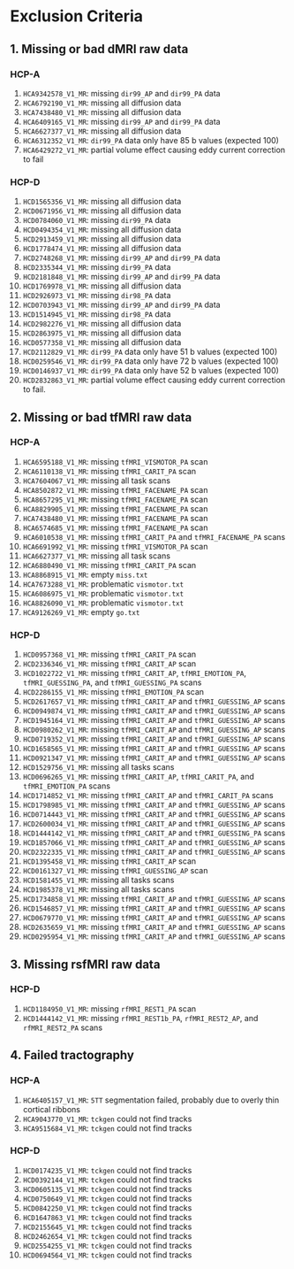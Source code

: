 # Exclusion Criteria
## 1. Missing or bad dMRI raw data
### HCP-A
1. `HCA9342578_V1_MR`: missing `dir99_AP` and `dir99_PA` data
2. `HCA6792190_V1_MR`: missing all diffusion data
3. `HCA7438480_V1_MR`: missing all diffusion data
4. `HCA6409165_V1_MR`: missing `dir99_AP` and `dir99_PA` data
5. `HCA6627377_V1_MR`: missing all diffusion data
6. `HCA6312352_V1_MR`: `dir99_PA` data only have 85 b values (expected 100)
7. `HCA6429272_V1_MR`: partial volume effect causing eddy current correction to fail

### HCP-D
1. `HCD1565356_V1_MR`: missing all diffusion data
2. `HCD0671956_V1_MR`: missing all diffusion data
3. `HCD0784060_V1_MR`: missing `dir99_PA` data
4. `HCD0494354_V1_MR`: missing all diffusion data
5. `HCD2913459_V1_MR`: missing all diffusion data
6. `HCD1778474_V1_MR`: missing all diffusion data
7. `HCD2748268_V1_MR`: missing `dir99_AP` and `dir99_PA` data
8. `HCD2335344_V1_MR`: missing `dir99_PA` data
9. `HCD2181848_V1_MR`: missing `dir99_AP` and `dir99_PA` data
10. `HCD1769978_V1_MR`: missing all diffusion data
11. `HCD2926973_V1_MR`: missing `dir98_PA` data
12. `HCD0703943_V1_MR`: missing `dir99_AP` and `dir99_PA` data
13. `HCD1514945_V1_MR`: missing `dir98_PA` data
14. `HCD2982276_V1_MR`: missing all diffusion data
15. `HCD2863975_V1_MR`: missing all diffusion data
16. `HCD0577358_V1_MR`: missing all diffusion data
17. `HCD2112829_V1_MR`: `dir99_PA` data only have 51 b values (expected 100)
18. `HCD0259546_V1_MR`: `dir99_PA` data only have 72 b values (expected 100)
19. `HCD0146937_V1_MR`: `dir99_PA` data only have 52 b values (expected 100)
20. `HCD2832863_V1_MR`: partial volume effect causing eddy current correction to fail.

## 2. Missing or bad tfMRI raw data
### HCP-A
1. `HCA6595188_V1_MR`: missing `tfMRI_VISMOTOR_PA` scan
2. `HCA6110138_V1_MR`: missing `tfMRI_CARIT_PA` scan
3. `HCA7604067_V1_MR`: missing all task scans
4. `HCA8502872_V1_MR`: missing `tfMRI_FACENAME_PA` scan
5. `HCA8657295_V1_MR`: missing `tfMRI_FACENAME_PA` scan
6. `HCA8829905_V1_MR`: missing `tfMRI_FACENAME_PA` scan
7. `HCA7438480_V1_MR`: missing `tfMRI_FACENAME_PA` scan
8. `HCA6574685_V1_MR`: missing `tfMRI_FACENAME_PA` scan
9. `HCA6010538_V1_MR`: missing `tfMRI_CARIT_PA` and `tfMRI_FACENAME_PA` scans
10. `HCA6691992_V1_MR`: missing `tfMRI_VISMOTOR_PA` scan
11. `HCA6627377_V1_MR`: missing all task scans
12. `HCA6880490_V1_MR`: missing `tfMRI_CARIT_PA` scan
13. `HCA8868915_V1_MR`: empty `miss.txt`
14. `HCA7673288_V1_MR`: problematic `vismotor.txt`
15. `HCA6086975_V1_MR`: problematic `vismotor.txt`
16. `HCA8826090_V1_MR`: problematic `vismotor.txt`
17. `HCA9126269_V1_MR`: empty `go.txt`

### HCP-D
1. `HCD0957368_V1_MR`: missing `tfMRI_CARIT_PA` scan
2. `HCD2336346_V1_MR`:  missing `tfMRI_CARIT_AP` scan
3. `HCD1022722_V1_MR`:  missing `tfMRI_CARIT_AP`, `tfMRI_EMOTION_PA`, `tfMRI_GUESSING_PA`, and `tfMRI_GUESSING_PA` scans
4. `HCD2286155_V1_MR`:  missing `tfMRI_EMOTION_PA` scan
5. `HCD2617657_V1_MR`:  missing `tfMRI_CARIT_AP` and `tfMRI_GUESSING_AP` scans
6. `HCD0949874_V1_MR`:  missing `tfMRI_CARIT_AP` and `tfMRI_GUESSING_AP` scans
7. `HCD1945164_V1_MR`:  missing `tfMRI_CARIT_AP` and `tfMRI_GUESSING_AP` scans
8. `HCD0980262_V1_MR`:  missing `tfMRI_CARIT_AP` and `tfMRI_GUESSING_AP` scans
9. `HCD0719352_V1_MR`:  missing `tfMRI_CARIT_AP` and `tfMRI_GUESSING_AP` scans
10. `HCD1658565_V1_MR`:  missing `tfMRI_CARIT_AP` and `tfMRI_GUESSING_AP` scans
11. `HCD0921347_V1_MR`:  missing `tfMRI_CARIT_AP` and `tfMRI_GUESSING_AP` scans
12. `HCD1529756_V1_MR`:  missing all tasks scans
13. `HCD0696265_V1_MR`:  missing `tfMRI_CARIT_AP`, `tfMRI_CARIT_PA`, and `tfMRI_EMOTION_PA` scans
14. `HCD1714852_V1_MR`:  missing `tfMRI_CARIT_AP` and `tfMRI_CARIT_PA` scans
15. `HCD1798985_V1_MR`:  missing `tfMRI_CARIT_AP` and `tfMRI_GUESSING_AP` scans
16. `HCD0714443_V1_MR`:  missing `tfMRI_CARIT_AP` and `tfMRI_GUESSING_AP` scans
17. `HCD2600034_V1_MR`:  missing `tfMRI_CARIT_AP` and `tfMRI_GUESSING_AP` scans
18. `HCD1444142_V1_MR`:  missing `tfMRI_CARIT_AP` and `tfMRI_GUESSING_PA` scans
19. `HCD1857066_V1_MR`:  missing `tfMRI_CARIT_AP` and `tfMRI_GUESSING_AP` scans
20. `HCD2322335_V1_MR`:  missing `tfMRI_CARIT_AP` and `tfMRI_GUESSING_AP` scans
21. `HCD1395458_V1_MR`:  missing `tfMRI_CARIT_AP` scan
22. `HCD0161327_V1_MR`:  missing `tfMRI_GUESSING_AP` scan
23. `HCD1581455_V1_MR`:  missing all tasks scans
24. `HCD1985378_V1_MR`:  missing all tasks scans
25. `HCD1734858_V1_MR`:  missing `tfMRI_CARIT_AP` and `tfMRI_GUESSING_AP` scans
26. `HCD1546857_V1_MR`:  missing `tfMRI_CARIT_AP` and `tfMRI_GUESSING_AP` scans
27. `HCD0679770_V1_MR`:  missing `tfMRI_CARIT_AP` and `tfMRI_GUESSING_AP` scans
28. `HCD2635659_V1_MR`:  missing `tfMRI_CARIT_AP` and `tfMRI_GUESSING_AP` scans
29. `HCD0295954_V1_MR`:  missing `tfMRI_CARIT_AP` and `tfMRI_GUESSING_AP` scans

## 3. Missing rsfMRI raw data
### HCP-D
1. `HCD1184950_V1_MR`:  missing `rfMRI_REST1_PA` scan
2. `HCD1444142_V1_MR`:  missing `rfMRI_REST1b_PA`, `rfMRI_REST2_AP`, and `rfMRI_REST2_PA` scans

## 4. Failed tractography
### HCP-A
1. `HCA6405157_V1_MR`: `5TT` segmentation failed, probably due to overly thin cortical ribbons
2. `HCA9043770_V1_MR`: `tckgen` could not find tracks
3. `HCA9515684_V1_MR`: `tckgen` could not find tracks

### HCP-D
1. `HCD0174235_V1_MR`: `tckgen` could not find tracks
2. `HCD0392144_V1_MR`: `tckgen` could not find tracks
3. `HCD0605135_V1_MR`: `tckgen` could not find tracks
4. `HCD0750649_V1_MR`: `tckgen` could not find tracks
5. `HCD0842250_V1_MR`: `tckgen` could not find tracks
6. `HCD1647863_V1_MR`: `tckgen` could not find tracks
7. `HCD2155645_V1_MR`: `tckgen` could not find tracks
8. `HCD2462654_V1_MR`: `tckgen` could not find tracks
9. `HCD2554255_V1_MR`: `tckgen` could not find tracks
10. `HCD0694564_V1_MR`: `tckgen` could not find tracks